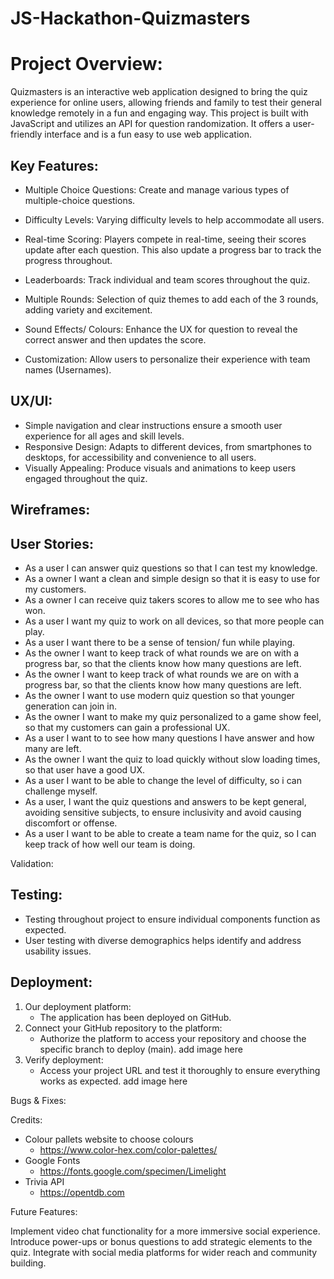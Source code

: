 # JS-Hackathon-Quizmasters

# Project Overview:

Quizmasters is an interactive web application designed to bring the quiz experience for online users, allowing friends and family to test their general knowledge remotely in a fun and engaging way. This project is built with JavaScript and utilizes an API for question randomization. It offers a user-friendly interface and is a fun easy to use web application.

## Key Features:

+ Multiple Choice Questions: Create and manage various types of multiple-choice questions.

+ Difficulty Levels: Varying difficulty levels to help accommodate all users.

+ Real-time Scoring: Players compete in real-time, seeing their scores update after each question. This also update a progress bar to track the progress throughout.

+ Leaderboards: Track individual and team scores throughout the quiz.

+ Multiple Rounds: Selection of quiz themes to add each of the 3 rounds, adding variety and excitement.

+ Sound Effects/ Colours: Enhance the UX for question to reveal the correct answer and then updates the score.

+ Customization: Allow users to personalize their experience with team names (Usernames).

## UX/UI:

+ Simple navigation and clear instructions ensure a smooth user experience for all ages and skill levels.
+ Responsive Design: Adapts to different devices, from smartphones to desktops, for accessibility and convenience to all users.
+ Visually Appealing: Produce visuals and animations to keep users engaged throughout the quiz.

## Wireframes:



## User Stories:

+ As a user I can answer quiz questions so that I can test my knowledge.
+ As a owner I want a clean and simple design so that it is easy to use for my customers.
+ As a owner I can receive quiz takers scores to allow me to see who has won.
+ As a user I want my quiz to work on all devices, so that more people can play.
+ As a user I want there to be a sense of tension/ fun while playing.
+ As the owner I want to keep track of what rounds we are on with a progress bar, so that the clients know how many questions are left.
+ As the owner I want to keep track of what rounds we are on with a progress bar, so that the clients know how many questions are left.
+ As the owner I want to use modern quiz question so that younger generation can join in.
+ As the owner I want to make my quiz personalized to a game show feel, so that my customers can gain a professional UX.
+ As a user I want to to see how many questions I have answer and how many are left.
+ As the owner I want the quiz to load quickly without slow loading times, so that user have a good UX.
+ As a user I want to be able to change the level of difficulty, so i can challenge myself.
+ As a user, I want the quiz questions and answers to be kept general, avoiding sensitive subjects, to ensure inclusivity and avoid causing discomfort or offense.
+ As a user I want to be able to create a team name for the quiz, so I can keep track of how well our team is doing.



Validation:


## Testing:

+ Testing throughout project to ensure individual components function as expected.
+ User testing with diverse demographics helps identify and address usability issues.

## Deployment:

1. Our deployment platform:
    + The application has been deployed on GitHub.
2. Connect your GitHub repository to the platform:
    +  Authorize the platform to access your repository and choose the specific branch to deploy (main).
    add image here
3. Verify deployment:
    + Access your project URL and test it thoroughly to ensure everything works as expected.
    add image here


Bugs & Fixes:

Credits:

+ Colour pallets website to choose colours
    + https://www.color-hex.com/color-palettes/
+ Google Fonts
    + https://fonts.google.com/specimen/Limelight
+ Trivia API
    + https://opentdb.com 

Future Features:

Implement video chat functionality for a more immersive social experience.
Introduce power-ups or bonus questions to add strategic elements to the quiz.
Integrate with social media platforms for wider reach and community building.